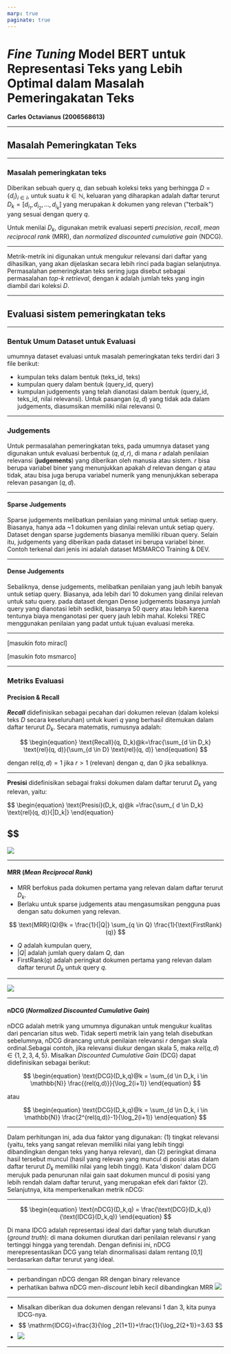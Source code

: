 ```yaml
---
marp: true
paginate: true
---
```


# *Fine Tuning* Model BERT untuk Representasi Teks yang Lebih Optimal dalam Masalah Pemeringakatan Teks

**Carles Octavianus (2006568613)**

---

## Masalah Pemeringkatan Teks

---
### Masalah pemeringkatan teks

Diberikan sebuah query $q$, dan sebuah koleksi teks yang berhingga $D = \{d_i\}_{i \in I}$, untuk suatu $k \in \mathbb{N}$, keluaran yang diharapkan adalah daftar terurut $D_k =[d_{i_1}, d_{i_2}, \dots, d_{i_k}]$ yang merupakan $k$ dokumen yang relevan ("terbaik") yang sesuai dengan query $q$. 

Untuk menilai $D_k$, digunakan metrik evaluasi seperti *precision*, *recall*, *mean reciprocal rank* (MRR), dan *normalized discounted cumulative gain* (NDCG).

---

Metrik-metrik ini digunakan untuk mengukur relevansi dari daftar yang dihasilkan, yang akan dijelaskan secara lebih rinci pada bagian selanjutnya. Permasalahan pemeringkatan teks sering juga disebut sebagai permasalahan *top-$k$ retrieval*, dengan $k$ adalah jumlah teks yang ingin diambil dari koleksi $D$.

---
## Evaluasi sistem pemeringkatan teks



---

### Bentuk Umum Dataset untuk Evaluasi
umumnya dataset evaluasi untuk masalah pemeringkatan teks terdiri dari 3 file berikut:
-  kumpulan teks dalam bentuk (teks_id, teks)
-  kumpulan query dalam bentuk (query_id, query)
-  kumpulan judgements yang telah dianotasi dalam bentuk (query_id, teks_id, nilai relevansi). Untuk pasangan $(q, d)$ yang tidak ada dalam judgements, diasumsikan memiliki nilai relevansi 0.

---

### Judgements
Untuk permasalahan pemeringkatan teks, pada umumnya dataset yang digunakan untuk evaluasi berbentuk $(q, d, r)$, di mana $r$ adalah penilaian relevansi (**judgements**) yang diberikan oleh manusia atau sistem. $r$ bisa berupa variabel biner yang menunjukkan apakah $d$ relevan dengan $q$ atau tidak, atau bisa juga berupa variabel numerik yang menunjukkan seberapa relevan pasangan $(q,d)$.

---

#### Sparse Judgements
Sparse judgements melibatkan penilaian yang minimal untuk setiap query. Biasanya, hanya ada ~1 dokumen yang dinilai relevan untuk setiap query. Dataset dengan sparse   jugdements biasanya memiliki ribuan query. Selain itu, judgements yang diberikan pada dataset ini berupa variabel biner. Contoh terkenal dari jenis ini adalah dataset MSMARCO Training & DEV.


---
#### Dense Judgements

Sebaliknya, dense judgements, melibatkan penilaian yang jauh lebih banyak untuk setiap query. Biasanya, ada lebih dari 10 dokumen yang dinilai relevan untuk satu query. pada dataset dengan Dense judgements biasanya jumlah query yang dianotasi lebih sedikit, biasanya 50 query atau lebih karena tentunya biaya menganotasi per query jauh lebih mahal. Koleksi TREC menggunakan penilaian yang padat untuk tujuan evaluasi mereka.

---
[masukin foto miracl]
<!-- ![0](img/miraclqj.png){.center} -->
[masukin foto msmarco]

---

### Metriks Evaluasi

#### Precision & Recall

***Recall*** didefinisikan sebagai pecahan dari dokumen relevan (dalam koleksi teks $D$ secara keseluruhan) untuk kueri $q$ yang berhasil ditemukan dalam daftar terurut $D_k$. Secara matematis, rumusnya adalah:

$$
\begin{equation}
\text{Recall}(q, D_k)@k=\frac{\sum_{d \in D_k} \text{rel}(q, d)}{\sum_{d \in D} \text{rel}(q, d)}
\end{equation}
$$

dengan $\text{rel}(q, d) = 1$  jika $r>1$ (relevan) dengan $q$, dan 0 jika sebaliknya.

---

**Presisi** didefinisikan sebagai fraksi dokumen dalam daftar terurut $D_k$ yang relevan, yaitu:

$$
\begin{equation}
\text{Presisi}(D_k, q)@k =\frac{\sum_{ d \in D_k} \text{rel}(q, d)}{|D_k|}
\end{equation}

$$
---

![](img/precrecall.png)

---

#### MRR (*Mean Reciprocal Rank*)

- MRR berfokus pada dokumen pertama yang relevan dalam daftar terurut $D_k$.
- Berlaku untuk sparse judgements atau mengasumsikan pengguna puas dengan satu dokumen yang relevan.

$$
\text{MRR}(Q)@k = \frac{1}{|Q|} \sum_{q \in Q} \frac{1}{\text{FirstRank}(q)}
$$
- $Q$ adalah kumpulan query,
- $|Q|$ adalah jumlah query dalam $Q$, dan
- $\text{FirstRank}(q)$ adalah peringkat dokumen pertama yang relevan dalam daftar terurut $D_k$ untuk query $q$.


---

![](img/rr.png)

---

#### nDCG (*Normalized Discounted Cumulative Gain*)

nDCG adalah metrik yang umumnya digunakan untuk mengukur kualitas dari pencarian situs web. Tidak seperti metrik lain yang telah disebutkan sebelumnya, nDCG dirancang untuk penilaian relevansi $r$ dengan skala ordinal.Sebagai contoh, jika relevansi diukur dengan skala 5, maka $rel(q,d) \in \{1,2,3,4,5\}$. Misalkan *Discounted Cumulative Gain* (DCG) dapat didefinisikan sebagai berikut:

$$
\begin{equation}
\text{DCG}(D_k,q)@k = \sum_{d \in D_k, i \in \mathbb{N}} \frac{{rel(q,d)}}{\log_2(i+1)}    
\end{equation}
$$

atau 

$$
\begin{equation}
\text{DCG}(D_k,q)@k = \sum_{d \in D_k, i \in \mathbb{N}} \frac{2^{rel(q,d)}-1}{\log_2(i+1)}    
\end{equation}
$$

---
Dalam perhitungan ini, ada dua faktor yang digunakan: (1) tingkat relevansi (yaitu, teks yang sangat relevan memiliki nilai yang lebih tinggi dibandingkan dengan teks yang hanya relevan), dan (2) peringkat dimana hasil tersebut muncul (hasil yang relevan yang muncul di posisi atas dalam daftar terurut $D_k$ memiliki nilai yang lebih tinggi). Kata 'diskon' dalam DCG merujuk pada penurunan nilai gain saat dokumen muncul di posisi yang lebih rendah dalam daftar terurut, yang merupakan efek dari faktor (2). Selanjutnya, kita memperkenalkan metrik nDCG:

---
$$
\begin{equation}
\text{nDCG}(D_k,q) = \frac{\text{DCG}(D_k,q)}{\text{IDCG}(D_k,q)} \end{equation}
$$

Di mana IDCG adalah representasi ideal dari daftar yang telah diurutkan (*ground truth*): di mana dokumen diurutkan dari penilaian relevansi $r$ yang tertinggi hingga yang terendah. Dengan definisi ini, nDCG merepresentasikan DCG yang telah dinormalisasi dalam rentang [0,1] berdasarkan daftar terurut yang ideal.

---
- perbandingan nDCG dengan RR dengan binary relevance
- perhatikan bahwa nDCG men-*discount* lebih kecil dibandingkan MRR
![](img/rrndcg.png)

---
- Misalkan diberikan dua dokumen dengan relevansi 1 dan 3, kita punya IDCG-nya.
- $$ \mathrm{IDCG}=\frac{3}{\log _2(1+1)}+\frac{1}{\log_2(2+1)}=3.63 $$
- ![](img/contohndgc.png)

---